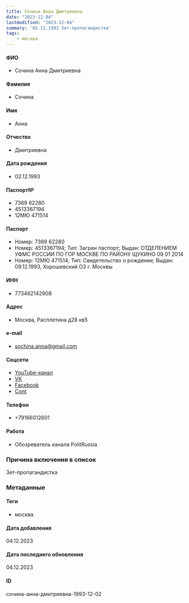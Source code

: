 ```yaml
---
title: Сочина Анна Дмитриевна
date: "2023-12-04"
lastmodified: "2023-12-04"
summary: '02.12.1993 Зет-пропагандистка'
tags: 
    - москва
---
```

<!--# pp2-->
<!--## Фигурант-->
<!--### Личные данные-->
#### ФИО
- Сочина Анна Дмитриевна
#### Фамилия
- Сочина
#### Имя
- Анна
#### Отчество
- Дмитриевна
#### Дата рождения
- 02.12.1993
#### Паспорт№
- 7369 62280
- 4513367194
- 12МЮ 471514
#### Паспорт
- Номер: 7369 62280
- Номер: 4513367194; Тип: Загран паспорт; Выдан: ОТДЕЛЕНИЕМ УФМС РОССИИ ПО ГОР МОСКВЕ ПО РАЙОНУ ЩУКИНО 09 01 2014
- Номер: 12МЮ 471514; Тип: Свидетельство о рождении; Выдан: 09.12.1993, Хорошевский ОЗ г. Москвы
#### ИНН
- 773462142908
#### Адрес
- Москва, Расплетина д28 кв5
#### e-mail
- sochina.anna@gmail.com
#### Соцсети
- [YouTube-канал](https://www.youtube.com/channel/UCUg22Qk_69JV18InEzVr_yA)
- [VK](https://vk.com/asochina)
- [Facebook](https://ru-ru.facebook.com/anna.sochina.3/)
- [Cont](https://cont.ws/@sochinini)
#### Телефон
- +79166012601
#### Работа
- Обозреватель канала PolitRussia
### Причина включения в список
Зет-пропагандистка
### Метаданные
#### Теги
- москва
#### Дата добавления
04.12.2023
#### Дата последнего обновления
04.12.2023
#### ID
сочина-анна-дмитриевна-1993-12-02
<!--## END;-->
